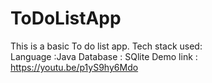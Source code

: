 # ToDoListApp
This is a basic To do list app. 
Tech stack used:  
  Language :Java
  Database : SQlite
Demo link : https://youtu.be/p1yS9hy6Mdo
